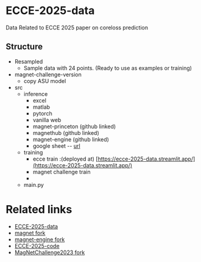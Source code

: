 # ECCE-2025-data
Data Related to ECCE 2025 paper on coreloss prediction

## Structure
+ Resampled
	+ Sample data with 24 points. (Ready to use as examples or training)
+ magnet-challenge-version
	+ copy ASU model 
+ src
	+ inference
		+ excel
		+ matlab
		+ pytorch
		+ vanilla web
		+ magnet-princeton (github linked)
		+ magnethub (github linked)
		+ magnet-engine (github linked)
		+ google sheet -- [url](https://docs.google.com/spreadsheets/d/1InZxrOcYHm_Bny3OXg_GkX3djftPdBD3V_gSehEbdrQ/edit?usp=sharing)
	+ training
		+ ecce train :(deployed at) [https://ecce-2025-data.streamlit.app/](https://ecce-2025-data.streamlit.app/)
		+ magnet challenge train
		+ 
	+ main.py

# Related links
+ [ECCE-2025-data](github.com/ehavugi/ECCE-2025-data)
+ [magnet fork](https://github.com/ehavugi/magnet)
+ [magnet-engine fork](https://github.com/ehavugi/magnet-engine)
+ [ECCE-2025-code](https://github.com/ehavugi/ECCE-2025-code)
+ [MagNetChallenge2023 fork](https://github.com/ehavugi/MagNetChallenge2023)